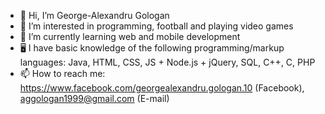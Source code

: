 - 👋 Hi, I’m George-Alexandru Gologan
- 👀 I’m interested in programming, football and playing video games
- 🌱 I’m currently learning web and mobile development
- 🖥️ I have basic knowledge of the following programming/markup languages: Java, HTML, CSS, JS + Node.js + jQuery, SQL, C++, C, PHP
- 📫 How to reach me: https://www.facebook.com/georgealexandru.gologan.10 (Facebook), aggologan1999@gmail.com (E-mail)
